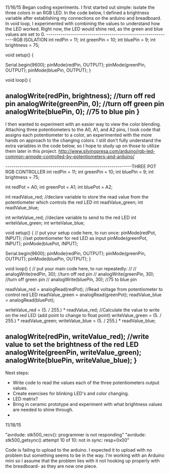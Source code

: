 
11/16/15
Began coding experiments. I first started out simple: isolate the three colors in an RGB LED. In the code below, I defined a brightness variable after establishing my connections on the arduino and breadboard. In void loop, I experimented with combining the values to understand how the LED worked. Right now, the LED would shine red, as the green and blue values are set to 0.
--------------------------------------------------------------RGB ISOLATION
int redPin = 11;
int greenPin = 10;
int bluePin = 9;
int brightness = 75;

void setup() {

  Serial.begin(9600);
  pinMode(redPin, OUTPUT);
  pinMode(greenPin, OUTPUT);
  pinMode(bluePin, OUTPUT);
}

void loop() {

analogWrite(redPin, brightness); //turn off red pin
analogWrite(greenPin, 0); //turn off green pin
analogWrite(bluePin, 0); //75 to blue pin
}
--------------------------------------------------------------

I then wanted to experiment with an easier way to view the color blending. Attaching three potentiometers to the A0, A1, and A2 pins, I took code that assigns each potentiometer to a color, an experimented with the more hands on approach to the changing colors. I still don't fully understand the extra variables in the code below, so I hope to study up on those to utilize them later in this project.
http://www.silvinopresa.com/arduino/rgb-led-common-annode-controlled-by-potentiometers-and-arduino/


--------------------------------------------------------------THREE POT RGB CONTROLLER
int redPin = 11;
int greenPin = 10;
int bluePin = 9;
int brightness = 75;

int redPot = A0;
int greenPot = A1;
int bluePot = A2;

int readValue_red; //declare variable to store the read value from the potentiometer which controls the red LED
int readValue_green;
int readValue_blue;

int writeValue_red; //declare variable to send to the red LED
int writeValue_green; 
int writeValue_blue; 

void setup() {
  // put your setup code here, to run once:
  pinMode(redPot, INPUT); //set potentiometer for red LED as input
  pinMode(greenPot, INPUT);
  pinMode(bluePot, INPUT);


  Serial.begin(9600);
  pinMode(redPin, OUTPUT);
  pinMode(greenPin, OUTPUT);
  pinMode(bluePin, OUTPUT);
}

void loop() {
  // put your main code here, to run repeatedly:
//
//  analogWrite(redPin, 30); //turn off red pin
//  analogWrite(greenPin, 30); //turn off green pin
//  analogWrite(bluePin, 30); //75 to blue pin

  readValue_red = analogRead(redPot); //Read voltage from potentiometer to control red LED
  readValue_green = analogRead(greenPot); 
  readValue_blue = analogRead(bluePot);

  writeValue_red = (5. / 255.) * readValue_red; //Calculate the value to write on the red LED (add point to change to float point)
  writeValue_green = (5. / 255.) * readValue_green;
  writeValue_blue = (5. / 255.) * readValue_blue;

  analogWrite(redPin, writeValue_red); //write value to set the brightness of the red LED
  analogWrite(greenPin, writeValue_green); 
  analogWrite(bluePin, writeValue_blue);
}
--------------------------------------------------------------

Next steps:

- Write code to read the values each of the three potentiometers output values.
- Create exercises for blinking LED's and color changing.
- LED matrix?
- Bring in ceramic prototype and experiment with what brightness values are needed to shine through.
- 



11/18/15

"avrdude: stk500_recv(): programmer is not responding"
"avrdude: stk500_getsync() attempt 10 of 10: not in sync: resp=0x00"

Code is failing to upload to the arduino. I expected it to upload with no problem but something seems to be in the way. I'm working with an Arduino mini so I assume that the problem lies with it not hooking up properly with the breadboard- as they are now one piece.
